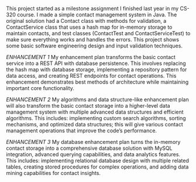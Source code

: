 This project started as a milestone assignment I finished last year in my CS-320 course. I made a simple contact management system in Java. The original solution had a Contact class with methods for validation,
a ContactService class that uses a hash map for in-memory storage to maintain contacts, and test classes (ContactTest and ContactServiceTest) to make sure everything works and handles the errors.
This project shows some basic software engineering design and input validation techniques.

*ENHANCEMENT 1*
My enhancement plan transforms the basic contact service into a REST API with database persistence. This involves replacing the hash map with database storage, implementing a repository pattern for data access,
and creating REST endpoints for contact operations. This enhancement demonstrates best methods of architecture while maintaining important core functionality.

*ENHANCEMENT 2*
My algorithms and data structure-like enhancement plan will also transform the basic contact storage into a higher-level data management system with multiple advanced data structures
and efficient algorithms. This includes: implementing custom search algorithms, sorting mechanisms, and optimized data structures; this will give various contact management operations that improve
the code’s performance.

*ENHANCEMENT 3*
My database enhancement plan turns the in-memory contact storage into a comprehensive database solution with MySQL integration, advanced querying capabilities, and data analytics features.
This includes: implementing relational database design with multiple related tables, creating stored procedures for complex operations, and adding data mining capabilities for contact insights.
